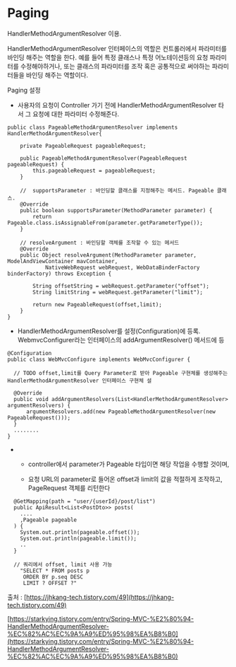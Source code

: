 # Paging

HandlerMethodArgumentResolver 이용.

HandlerMethodArgumentResolver 인터페이스의 역할은 컨트롤러에서 파라미터를 바인딩 해주는 역할을 한다. 예를 들어 특정 클래스나 특정 어노테이션등의 요청 파라미터를 수정해야하거나, 또는 클래스의 파라미터를 조작 혹은 공통적으로 써야하는 파라미터들을 바인딩 해주는 역할이다.

Paging 설정

* 사용자의 요청이 Controller 가기 전에 HandlerMethodArgumentResolver 타서 그 요청에 대한 파라미터 수정해준다.

```text
public class PageableMethodArgumentResolver implements HandlerMethodArgumentResolver{
	
	private PageableRequest pageableRequest;

	public PageableMethodArgumentResolver(PageableRequest pageableRequest) {
		this.pageableRequest = pageableRequest;
	}
	
	//  supportsParameter : 바인딩할 클래스를 지정해주는 메서드. Pageable 클래스.
	@Override
	public boolean supportsParameter(MethodParameter parameter) {
		return Pageable.class.isAssignableFrom(parameter.getParameterType());
	}

	// resolveArgument : 바인딩할 객체를 조작할 수 있는 메서드
	@Override
	public Object resolveArgument(MethodParameter parameter, ModelAndViewContainer mavContainer,
			NativeWebRequest webRequest, WebDataBinderFactory binderFactory) throws Exception {
		
		String offsetString = webRequest.getParameter("offset");
		String limitString = webRequest.getParameter("limit");
		
		return new PageableRequest(offset,limit);
	}
}
```

* HandlerMethodArgumentResolver를 설정\(Configuration\)에 등록. WebmvcConfigurer라는 인터페이스의 addArgumentResolver\(\) 메서드에 등

```text
@Configuration
public class WebMvcConfigure implements WebMvcConfigurer {

  // TODO offset,limit를 Query Parameter로 받아 Pageable 구현체를 생성해주는 HandlerMethodArgumentResolver 인터페이스 구현체 설
  
  @Override
  public void addArgumentResolvers(List<HandlerMethodArgumentResolver> argumentResolvers) {
	  argumentResolvers.add(new PageableMethodArgumentResolver(new PageableRequest()));
  }
  ........
}
```



* - controller에서 parameter가 Pageable 타입이면 해당 작업을 수행할 것이며, 

  - 요청 URL의 parameter로 들어온 offset과 limit의 값을 적절하게 조작하고, PageRequest 객체를 리턴한다  

```text
  @GetMapping(path = "user/{userId}/post/list")
  public ApiResult<List<PostDto>> posts(
    ....
    ,Pageable pageable
  ) {
    System.out.println(pageable.offset());
    System.out.println(pageable.limit());
    ..
  }
  
  // 쿼리에서 offset, limit 사용 가능
    "SELECT * FROM posts p  
     ORDER BY p.seq DESC 
     LIMIT ? OFFSET ?"
```

출처 : [https://jhkang-tech.tistory.com/49](https://jhkang-tech.tistory.com/49)

[https://starkying.tistory.com/entry/Spring-MVC-%E2%80%94-HandlerMethodArgumentResolver-%EC%82%AC%EC%9A%A9%ED%95%98%EA%B8%B0](https://starkying.tistory.com/entry/Spring-MVC-%E2%80%94-HandlerMethodArgumentResolver-%EC%82%AC%EC%9A%A9%ED%95%98%EA%B8%B0)

